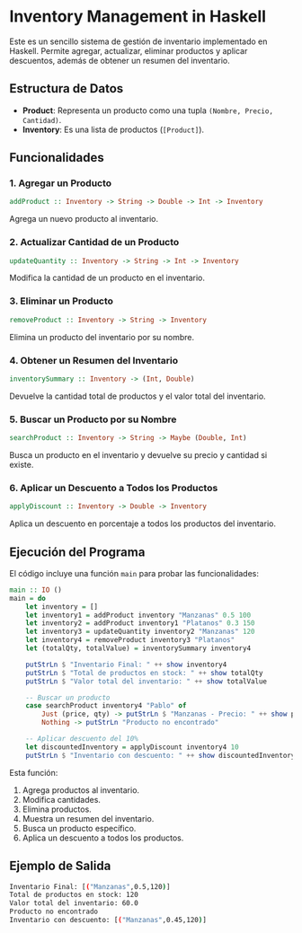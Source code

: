 # Inventory Management in Haskell

Este es un sencillo sistema de gestión de inventario implementado en Haskell. Permite agregar, actualizar, eliminar productos y aplicar descuentos, además de obtener un resumen del inventario.

## Estructura de Datos

- **Product**: Representa un producto como una tupla `(Nombre, Precio, Cantidad)`.
- **Inventory**: Es una lista de productos (`[Product]`).

## Funcionalidades

### 1. Agregar un Producto
```haskell
addProduct :: Inventory -> String -> Double -> Int -> Inventory
```
Agrega un nuevo producto al inventario.

### 2. Actualizar Cantidad de un Producto
```haskell
updateQuantity :: Inventory -> String -> Int -> Inventory
```
Modifica la cantidad de un producto en el inventario.

### 3. Eliminar un Producto
```haskell
removeProduct :: Inventory -> String -> Inventory
```
Elimina un producto del inventario por su nombre.

### 4. Obtener un Resumen del Inventario
```haskell
inventorySummary :: Inventory -> (Int, Double)
```
Devuelve la cantidad total de productos y el valor total del inventario.

### 5. Buscar un Producto por su Nombre
```haskell
searchProduct :: Inventory -> String -> Maybe (Double, Int)
```
Busca un producto en el inventario y devuelve su precio y cantidad si existe.

### 6. Aplicar un Descuento a Todos los Productos
```haskell
applyDiscount :: Inventory -> Double -> Inventory
```
Aplica un descuento en porcentaje a todos los productos del inventario.

## Ejecución del Programa

El código incluye una función `main` para probar las funcionalidades:

```haskell
main :: IO ()
main = do
    let inventory = []
    let inventory1 = addProduct inventory "Manzanas" 0.5 100
    let inventory2 = addProduct inventory1 "Platanos" 0.3 150
    let inventory3 = updateQuantity inventory2 "Manzanas" 120
    let inventory4 = removeProduct inventory3 "Platanos"
    let (totalQty, totalValue) = inventorySummary inventory4

    putStrLn $ "Inventario Final: " ++ show inventory4
    putStrLn $ "Total de productos en stock: " ++ show totalQty
    putStrLn $ "Valor total del inventario: " ++ show totalValue

    -- Buscar un producto
    case searchProduct inventory4 "Pablo" of
        Just (price, qty) -> putStrLn $ "Manzanas - Precio: " ++ show price ++ ", Cantidad: " ++ show qty
        Nothing -> putStrLn "Producto no encontrado"

    -- Aplicar descuento del 10%
    let discountedInventory = applyDiscount inventory4 10
    putStrLn $ "Inventario con descuento: " ++ show discountedInventory
```

Esta función:
1. Agrega productos al inventario.
2. Modifica cantidades.
3. Elimina productos.
4. Muestra un resumen del inventario.
5. Busca un producto específico.
6. Aplica un descuento a todos los productos.

## Ejemplo de Salida
```sh
Inventario Final: [("Manzanas",0.5,120)]
Total de productos en stock: 120
Valor total del inventario: 60.0
Producto no encontrado
Inventario con descuento: [("Manzanas",0.45,120)]
```


